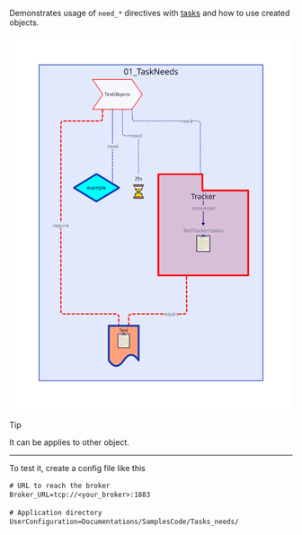 Demonstrates usage of `need_*` directives with [tasks](../../Task(lua).md) and how to use created objects.

![Objects in this example](Diagram.svg)

> [!TIP] 
> It can be applies to other object.

---

To test it, create a config file like this

	# URL to reach the broker
	Broker_URL=tcp://<your_broker>:1883

	# Application directory
	UserConfiguration=Documentations/SamplesCode/Tasks_needs/


